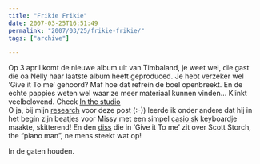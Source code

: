 ```yaml
---
title: "Frikie Frikie"
date: 2007-03-25T16:51:49
permalink: "2007/03/25/frikie-frikie/"
tags: ["archive"]

---
```

Op 3 april komt de nieuwe album uit van Timbaland, je weet wel, die gast die oa Nelly haar laatste album heeft geproduced. Je hebt verzeker wel ‘Give it To me’ gehoord? Maf hoe dat refrein de boel openbreekt. En de echte pappies weten wel waar ze meer materiaal kunnen vinden… Klinkt veelbelovend. Check [In the studio](http://www.timbalandmusic.com/news/default.aspx/nid/7592 "http://www.timbalandmusic.com/news/default.aspx/nid/7592")  
O ja, bij mijn [research](http://en.wikipedia.org/wiki/Timbaland "http://en.wikipedia.org/wiki/Timbaland") voor deze post (:-)) leerde ik onder andere dat hij in het begin zijn beatjes voor Missy met een simpel [casio sk](http://musicthing.blogspot.com/2004/09/friday-is-timbaland-day-pt-3-shopping.html "http://musicthing.blogspot.com/2004/09/friday-is-timbaland-day-pt-3-shopping.html") keyboardje maakte, skitterend! En den [diss](http://en.wikipedia.org/wiki/Scott_Storch#Timbaland "http://en.wikipedia.org/wiki/Scott_Storch#Timbaland") die in ‘Give it To me’ zit over Scott Storch, the “piano man”, ne mens steekt wat op!

In de gaten houden.
